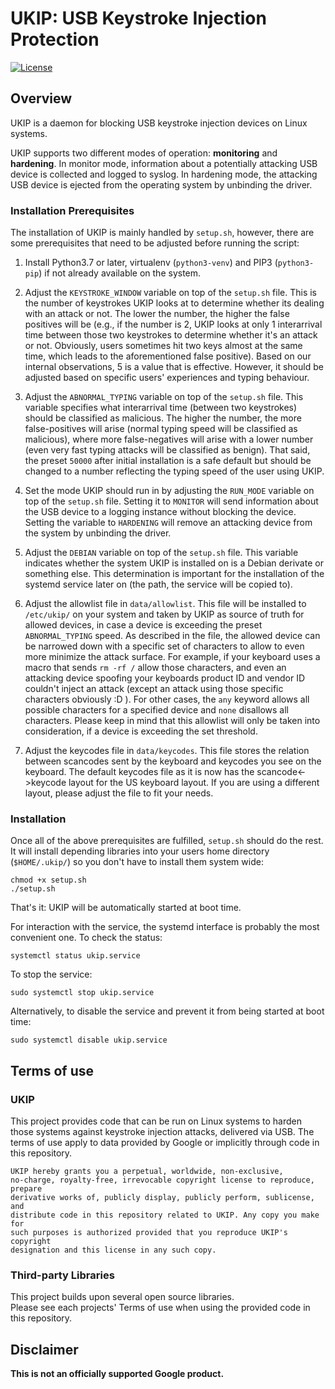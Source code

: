 # UKIP: USB Keystroke Injection Protection
[![License](https://img.shields.io/badge/License-Apache%202.0-blue.svg)](https://opensource.org/licenses/Apache-2.0)

## Overview
UKIP is a daemon for blocking USB keystroke injection devices on Linux systems.

UKIP supports two different modes of operation: **monitoring** and **hardening**. In
monitor mode, information about a potentially attacking USB device is collected
and logged to syslog. In hardening mode, the attacking USB device is ejected
from the operating system by unbinding the driver.

### Installation Prerequisites
The installation of UKIP is mainly handled by `setup.sh`, however, there are some prerequisites 
that need to be adjusted before running the script:

1) Install Python3.7 or later, virtualenv (`python3-venv`) and PIP3 (`python3-pip`) if not already 
available on the system.

1) Adjust the `KEYSTROKE_WINDOW` variable on top of the `setup.sh` file. This is the 
number of keystrokes UKIP looks at to determine whether its dealing with an attack or not. 
The lower the number, the higher the false positives will be (e.g., if the number is 2, UKIP 
looks at only 1 interarrival time between those two keystrokes to determine whether it's an 
attack or not. Obviously, users sometimes hit two keys almost at the same time, which leads 
to the aforementioned false positive). Based on our internal observations, 5 is a value that 
is effective. However, it should be adjusted based on specific users' experiences and typing 
behaviour.

1) Adjust the `ABNORMAL_TYPING` variable on top of the `setup.sh` file. This variable 
specifies what interarrival time (between two keystrokes) should be classified as malicious. 
The higher the number, the more false-positives will arise (normal typing speed will be 
classified as malicious), where more false-negatives will arise with a lower number (even very 
fast typing attacks will be classified as benign). That said, the preset `50000` after initial 
installation is a safe default but should be changed to a number reflecting the typing speed of 
the user using UKIP.

1) Set the mode UKIP should run in by adjusting the `RUN_MODE` variable on top of the 
`setup.sh` file. Setting it to `MONITOR` will send information about the USB device to a logging 
instance without blocking the device. Setting the variable to `HARDENING` will remove an 
attacking device from the system by unbinding the driver.

1) Adjust the `DEBIAN` variable on top of the `setup.sh` file. This variable indicates 
whether the system UKIP is installed on is a Debian derivate or something else. This determination 
is important for the installation of the systemd service later on (the path, the service will be 
copied to).

1) Adjust the allowlist file in `data/allowlist`. This file will be installed to `/etc/ukip/` 
on your system and taken by UKIP as source of truth for allowed devices, in case a device is 
exceeding the preset `ABNORMAL_TYPING` speed. As described in the file, the allowed device 
can be narrowed down with a specific set of characters to allow to even more minimize the attack 
surface. For example, if your keyboard uses a macro that sends `rm -rf /` allow those characters, 
and even an attacking device spoofing your keyboards product ID and vendor ID couldn't inject an 
attack (except an attack using those specific characters obviously :D ). For other cases, the 
`any` keyword allows all possible characters for a specified device and `none` disallows 
all characters. Please keep in mind that this allowlist will only be taken into consideration, if
a device is exceeding the set threshold.  

1) Adjust the keycodes file in `data/keycodes`. This file stores the relation between scancodes 
sent by the keyboard and keycodes you see on the keyboard. The default keycodes file as it is now 
has the scancode<->keycode layout for the US keyboard layout. If you are using a different layout, 
please adjust the file to fit your needs.

### Installation
Once all of the above prerequisites are fulfilled, `setup.sh` should do the rest. It will install 
depending libraries into your users home directory (`$HOME/.ukip/`) so you don't have to install 
them system wide:
```
chmod +x setup.sh
./setup.sh
```
That's it: UKIP will be automatically started at boot time.  

For interaction with the service, the systemd interface is probably the most convenient one.
To check the status:
```
systemctl status ukip.service
```

To stop the service:
```
sudo systemctl stop ukip.service
```

Alternatively, to disable the service and prevent it from being started at boot time:
```
sudo systemctl disable ukip.service
```

## Terms of use

### UKIP
This project provides code that can be run on Linux systems to harden those systems against keystroke injection attacks, delivered via USB.
The terms of use apply to data provided by Google or implicitly through code in this repository.

```
UKIP hereby grants you a perpetual, worldwide, non-exclusive,
no-charge, royalty-free, irrevocable copyright license to reproduce, prepare
derivative works of, publicly display, publicly perform, sublicense, and
distribute code in this repository related to UKIP. Any copy you make for
such purposes is authorized provided that you reproduce UKIP's copyright
designation and this license in any such copy.
```

### Third-party Libraries
This project builds upon several open source libraries.  
Please see each projects' Terms of use when using the provided code in this repository.

## Disclaimer
**This is not an officially supported Google product.**
